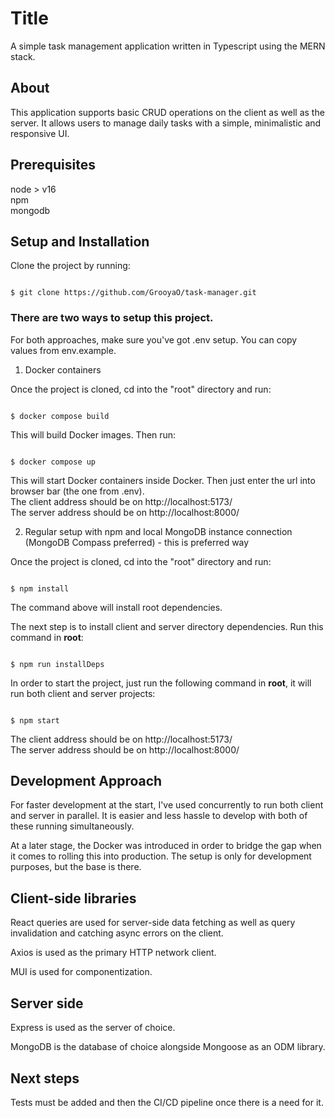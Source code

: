 


# Title

A simple task management application written in Typescript using the MERN stack.

## About

This application supports basic CRUD operations on the client as well as the server. It allows users to manage daily tasks with a simple, minimalistic and responsive UI.

## Prerequisites
node > v16 <br>
npm<br>
mongodb<br>

## Setup and Installation

Clone the project by running:

```

$ git clone https://github.com/GrooyaO/task-manager.git

```

### There are two ways to setup this project.

For both approaches, make sure you've got .env setup. You can copy values from env.example.

1. Docker containers

Once the project is cloned, cd into the "root" directory and run:

```

$ docker compose build

```

This will build Docker images. Then run:

```

$ docker compose up

```

This will start Docker containers inside Docker.
Then just enter the url into browser bar (the one from .env).<br>
The client address should be on http://localhost:5173/<br>
The server address should be on http://localhost:8000/<br>

2. Regular setup with npm and local MongoDB instance connection (MongoDB Compass preferred) - this is preferred way

Once the project is cloned, cd into the "root" directory and run:

```

$ npm install

```

The command above will install root dependencies.

The next step is to install client and server directory dependencies. Run this command in **root**:

```

$ npm run installDeps

```

In order to start the project, just run the following command in **root**, it will run both client and server projects:

```

$ npm start

```
The client address should be on http://localhost:5173/<br>
The server address should be on http://localhost:8000/<br>
## Development Approach

For faster development at the start, I've used concurrently to run both client and server in parallel. It is easier and less hassle to develop with both of these running simultaneously.

At a later stage, the Docker was introduced in order to bridge the gap when it comes to rolling this into production. The setup is only for development purposes, but the base is there.

## Client-side libraries

React queries are used for server-side data fetching as well as query invalidation and catching async errors on the client.

Axios is used as the primary HTTP network client.

MUI is used for componentization.

## Server side

Express is used as the server of choice.

MongoDB is the database of choice alongside Mongoose as an ODM library.

## Next steps

Tests must be added and then the CI/CD pipeline once there is a need for it.
